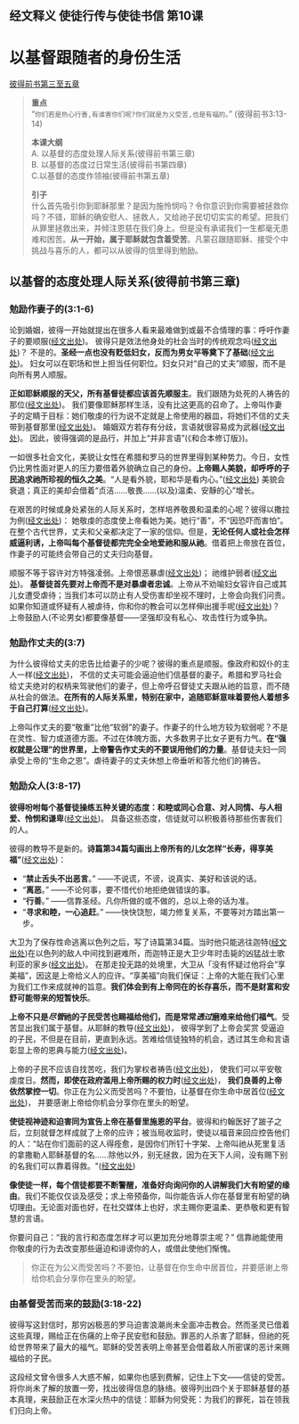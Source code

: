 ## 经文释义 使徒行传与使徒书信 第10课

# 以基督跟随者的身份生活
[彼得前书第三至五章](https://www.biblegateway.com/quicksearch/?quicksearch=彼得前书3-5&qs_version=CUVMPT)

>**重点**  
>“`你们若是热心行善,有谁害你们呢?你们就是为义受苦,也是有福的。`” (彼得前书3:13-14)
>
>**本课大纲**  
>A. 以基督的态度处理人际关系(彼得前书第三章)  
>B. 以基督的态度过日常生活(彼得前书第四章)  
>C.以基督的态度作领袖(彼得前书第五章)  
>
>**引子**  
>什么首先吸引你到耶稣那里？是因为施怜悯吗？令你意识到你需要被拯救你吗？不错，耶稣的确安慰人、拯救人，又给祂子民切切实实的希望。把我们从罪里拯救出来，并倾注恩慈在我们身上。但是没有承诺我们一生都毫无患难和困苦。**从一开始，属于耶稣就包含着受苦**。凡蒙召跟随耶稣、接受个中挑战与喜乐的人，都可以从彼得的信里得到勉励。

## 以基督的态度处理人际关系(彼得前书第三章)

### 勉励作妻子的(3:1-6)

论到婚姻，彼得一开始就提出在很多人看来最难做到或最不合情理的事：呼吁作妻子的要顺服([经文出处](https://www.biblegateway.com/quicksearch/?quicksearch=Ephesians+5%3A22-24%3B+Colossians+3%3A18&qs_version=CUVMPS))。 彼得只是效法他身处的社会当时的传统观念吗([经文出处](https://www.biblegateway.com/quicksearch/?quicksearch=Romans+12%3A2%3B+1+Peter+1%3A18&qs_version=CUVMPS))？ 不是的。**圣经一点也没有贬低妇女，反而为男女平等奠下了基础**([经文出处](https://www.biblegateway.com/quicksearch/?quicksearch=Genesis+1%3A27%3B+Joel+2%3A29%3B+Galatians+3%3A28&qs_version=CUVMPS))。 妇女可以在职场和世上担当任何职位。妇女只对“自己的丈夫”顺服，而不是向所有男人顺服。

**正如耶稣顺服的天父，所有基督徒都应该首先顺服主**。我们跟随为处死的人祷告的那位([经文出处](https://www.biblegateway.com/quicksearch/?quicksearch=Luke+23%3A34%3B+1+Peter++2%3A21-24&qs_version=CUVMPS))。 我们要像耶穌那样生活，没有比这更高的召命了。上帝叫作妻子的定睛于目标：她们敬虔的行为说不定就是上帝使用的器皿，将她们不信的丈夫带到基督那里([经文出处](https://www.biblegateway.com/quicksearch/?quicksearch=1+Corinthians+7%3A12-17&qs_version=CUVMPS))。 婚姻双方若存有分歧，言语就很容易成为武器([经文出处](https://www.biblegateway.com/quicksearch/?quicksearch=Proverbs+21%3A9,+19%3B+27%3A15-16%3B+James+3%3A8-10&qs_version=CUVMPS))。 因此，彼得强调的是品行，并加上“并非言语”(《和合本修订版》)。

一如很多社会文化，美貌让女性在希腊和罗马的世界里得到某种势力。今日，女性仍比男性面对更人的压力要借着外貌确立自己的身份。**上帝赐人美貌，却呼呼的子民追求祂所珍视的恒久之美**。“人是看外貌，耶和华是看内心。”([经文出处](https://www.biblegateway.com/quicksearch/?quicksearch=1+Samuel+16%3A7&qs_version=CUVMPS)) 美貌会衰退；真正的美却会借着“贞洁……敬畏……(以及)温柔、安靜的心”增长。

在艰苦的时候或身处紧张的人际关系时，怎样培养敬畏和温柔的心呢？彼得以撒拉为例([经文出处](https://www.biblegateway.com/quicksearch/?quicksearch=Genesis+18%3A12&qs_version=CUVMPS))： 她敬虔的态度使上帝看她为美。她行“善”，不“因恐吓而害怕”。在整个古代世界，丈夫和父亲都决定了一家的信仰。但是，**无论任何人或社会怎样威逼利诱，上帝叫每个基督徒都完完全全地爱祂和服从祂**。借着把上帝放在首位，作妻子的可能终会带自己的丈夫归向基督。

顺服不等于容许对方特强凌弱。上帝恨恶暴虐([经文出处](https://www.biblegateway.com/quicksearch/?quicksearch=Psalm+11%3A5%3B+Malachi+2%3A16-17&qs_version=CUVMPS))； 祂维护弱者([经文出处](https://www.biblegateway.com/quicksearch/?quicksearch=Psalms+10%3A14%3B+68%3A5%3B+Jeremiah+22%3A3%3B+John+8%3A2-11&qs_version=CUVMPS))。 **基督徒首先要对上帝而不是对暴虐者忠诚**。上帝从不劝喻妇女容许自己或其儿女遭受虐待；当我们本可以防止有人受伤害却坐视不理时，上帝会向我们问责。如果你知道或怀疑有人被虐待，你和你的教会可以怎样伸出援手呢([经文出处](https://www.biblegateway.com/quicksearch/?quicksearch=Esther+4%3A14%3B+Psalm+82%3A4%3B+Proverbs+24%3A11-12%3B+31%3A8-9%3B+Isaiah+1%3A17&qs_version=CUVMPS))？ 上帝鼓励人(不论男女)都要像基督——坚强却没有私心、攻击性行为或争执。

### 勉励作丈夫的(3:7)

为什么彼得给丈夫的忠告比给妻子的少呢？彼得的重点是顺服。像政府和奴仆的主人一样([经文出处](https://www.biblegateway.com/quicksearch/?quicksearch=1+Peter+2%3A11-25&qs_version=CUVMPS))， 不信的丈夫可能会逼迫他们信基督的妻子。希腊和罗马社会给丈夫绝对的权柄来驾驶他们的妻子，但上帝呼召督徒丈夫跟从祂的旨意，而不随从社会的做法。**在所有的人际关系里，特别在家中，追随耶稣意味着要他人着想多于自己打算**([经文出处](https://www.biblegateway.com/quicksearch/?quicksearch=Philippians+2%3A1-8&qs_version=CUVMPS))。

上帝叫作丈夫的要“敬重”比他“软弱”的妻子。作妻子的什么地方较为软弱呢？不是在灵性、智力或道德方面。不过在体魄方面，大多数男子比女子更有力气。**在“强权就是公理”的世界里，上帝警告作丈夫的不要误用他们的力量**。基督徒夫妇一同承受上帝的“生命之恩”。虐待妻子的丈夫休想上帝垂听和答允他们的祷告。

### 勉励众人(3:8-17)

**彼得吩咐每个基督徒操练五种关键的态度：和睦或同心合意、对人同情、与人相爱、怜悯和谦卑**([经文出处](https://www.biblegateway.com/quicksearch/?quicksearch=Galatians+5%3A22-23%3B+Philippians+2%3A1-5%3B+Colossians+3%3A12-14%3B+1+Thessalonians+5%3A8&qs_version=CUVMPS))。 具备这些态度，信徒就可以积极善待那些伤害我们的人。

彼得的教导不是新的。**诗篇第34篇勾画出上帝所有的儿女怎样“长寿，得享美福”**([经文出处](https://www.biblegateway.com/quicksearch/?quicksearch=Psalm+34%3A12-16&qs_version=CUVMPS))：
+ “**禁止舌头不出恶言**。” ——不说谎，不谤，说真实、美好和该说的话。
+ “**离恶**。” ——不论何事，要不惜代价地拒绝做错误的事。
+ “**行善**。” ——信靠圣经。凡你所做的或不做的，总以上帝的话为准。
+ “**寻求和睦，一心追赶**。” ——快快饶恕，竭力修复关系，不要等对方踏出第一步。

大卫为了保存性命逃离以色列之后，写了诗篇第34篇。当时他只能逃往迦特([经文出处](https://www.biblegateway.com/quicksearch/?quicksearch=1+Samuel+21%3A10-15&qs_version=CUVMPS))在以色列的敌人中间找到避难所，而迦特正是大卫少年时击毙的凶猛战士歌利亚的家乡([经文出处](https://www.biblegateway.com/quicksearch/?quicksearch=1+Samuel+17&qs_version=CUVMPS))。 在那走投无路的处境里，大卫从「没有怀疑过他将会“享美福”，因这是上帝给义人的应许。“享美福”向我们保证：上帝的大能在我们心里为我们工作来成就神的旨意。**我们体会到有上帝同在的长存喜乐，而不是财富和安舒可能带来的短暂快乐**。

**上帝不只是*尽管*祂的子民受苦也赐福给他们，而是常常*透过*磨难来给他们福气**。受苦显出我们属于基督。从耶稣的教导([经文出处](https://www.biblegateway.com/quicksearch/?quicksearch=Matthew+5%3A10-12&qs_version=CUVMPS))， 彼得学到了上帝会奖赏 受逼迫的子民，不但是在目前，更直到永远。苦难给信徒独特的机会，透过其生命和言语彰显上帝的恩典与能力([经文出处](https://www.biblegateway.com/quicksearch/?quicksearch=1+Corinthians+12%3A9%3B+Philippians+4%3A13,+19&qs_version=CUVMPS))。

上帝的子民不应该自找苦吃，我们为掌权者祷告([经文出处](https://www.biblegateway.com/quicksearch/?quicksearch=1+Timothy+2%3A1-4&qs_version=CUVMPS))， 使我们可以平安敬虔度日。**然而，即使在政府滥用上帝所赐的权力时**([经文出处](https://www.biblegateway.com/quicksearch/?quicksearch=John+19%3A10-11%3B+Romans+13%3A1-6&qs_version=CUVMPS))， **我们良善的上帝依然掌控一切**。你正在为公义而受苦吗？不要怕，让基督在你生命中居首位([经文出处](https://www.biblegateway.com/quicksearch/?quicksearch=Psalm+27%3A1%3B+56%3A3-4,+10-11%3B+Matthew+6%3A25-34%3A+Luke+12%3A11&qs_version=CUVMPS))， 并要感谢上帝给你机会分享你在里头的盼望。

**使徒视神迹和迫害同为宣告上帝在基督里施恩的平台**。彼得和约翰医好了跛子之后，立刻就督怎样成就了上帝的应许；被当局收监时，使徒以福音来回应控告他们的人：“站在你们面前的这人得痊愈，是因你们所钉十字架、上帝叫祂从死里复活的拿撒勒人耶稣基督的名……除他以外，别无拯救，因为在天下人间，没有赐下别的名我们可以靠着得救。"([经文出处](https://www.biblegateway.com/quicksearch/?quicksearch=Acts+3%3A1-4%3A22&qs_version=CUVMPS))

**像使徒一样，每个信徒都要不断警醒，准备好向询问你的人讲解我们大有盼望的缘由**。我们不能仅仅谈及感受；求上帝预备你，叫你能告诉人你在基督里有盼望的确切理由。无论面对面也好，在社交媒体上也好，求主赐你更温柔、更恭敬和更有智慧的言语。

你要问自己：“我的言行和态度怎样才可以更加充分地尊崇主呢？” 信靠祂能使用你敬虔的行为去改变那些逼迫和诽谤你的人，或借此使他们惭愧。

>你正在为公义而受苦吗？不要怕，让基督在你生命中居首位，并要感谢上帝给你机会分享你在里头的盼望。

### 由基督受苦而来的鼓励(3:18-22)

彼得写这封信时，那穷凶极恶的罗马迫害浪潮尚未全面冲击教会。然而圣灵已借着这些真理，赐给正在伤痛的上帝子民安慰和鼓励。罪恶的人杀害了耶稣，但祂的死给世界带来了最大的福气。耶稣的受苦表明上帝甚至会借着敌人所密谋的恶计来赐福给的子民。

这段经文曾令很多人大惑不解，如果你也感到费解，记住上下文——信徒的受苦。将你尚未了解的放置一旁，找出彼得信息的脉络。彼得列出四个关于耶稣基督的基本真理，来鼓励正在水深火热中的信徒：耶稣为何受死：为我们的罪死，旨在领我们归向上帝。


